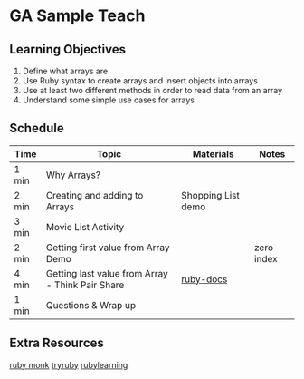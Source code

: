 # GA Sample Teach

## Learning Objectives ##
1. Define what arrays are
2. Use Ruby syntax to create arrays and insert objects into arrays 
3. Use at least two different methods in order to read data from an array 
4. Understand some simple use cases for arrays


## Schedule ##
Time | Topic | Materials | Notes
--- | --- | --- | ---
1 min|Why Arrays? | | 
2 min|Creating and adding to Arrays | Shopping List demo| 
3 min|Movie List Activity | | 
2 min|Getting first value from Array Demo | | zero index
4 min|Getting last value from Array - Think Pair Share |  [ruby-docs](http://ruby-doc.org/core-2.2.0/Array.html)| |
1 min|Questions & Wrap up | |

## Extra Resources ##
[ruby monk](https://rubymonk.com/learning/books/1-ruby-primer/chapters/1-arrays/lessons/2-arrays-introduction)
[tryruby](http://tryruby.org/levels/2/challenges/3)
[rubylearning](http://rubylearning.com/satishtalim/ruby_arrays.html)
